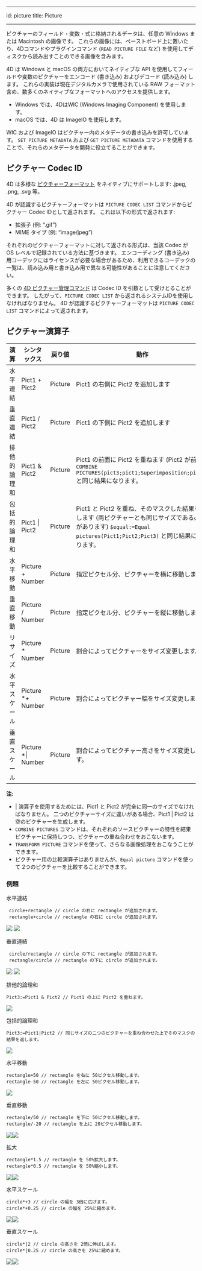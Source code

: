 - - -
id: picture title: Picture
- - -

ピクチャーのフィールド・変数・式に格納されるデータは、任意の Windows または Macintosh の画像です。 これらの画像には、ペーストボード上に置いたり、4Dコマンドやプラグインコマンド (`READ PICTURE FILE` など) を使用してディスクから読み出すことのできる画像を含みます。

4D は Windows と macOS の両方においてネイティブな API を使用してフィールドや変数のピクチャーをエンコード (書き込み) およびデコード (読み込み) します。 これらの実装は現在デジタルカメラで使用されている RAW フォーマット含め、数多くのネイティブなフォーマットへのアクセスを提供します。

*   Windows では、4DはWIC (Windows Imaging Component) を使用します。
*   macOS では、4D は ImageIO を使用します。

WIC および ImageIO はピクチャー内のメタデータの書き込みを許可しています。 `SET PICTURE METADATA` および `GET PICTURE METADATA` コマンドを使用することで、それらのメタデータを開発に役立てることができます。

## ピクチャー Codec ID

4D は多様な [ピクチャーフォーマット](FormEditor/pictures.md#native-formats-supported) をネイティブにサポートします: .jpeg, .png, .svg 等。

4D が認識するピクチャーフォーマットは `PICTURE CODEC LIST` コマンドからピクチャー Codec IDとして返されます。  これは以下の形式で返されます:

*   拡張子 (例: “.gif”)
*   MIME タイプ (例: “image/jpeg”)

それぞれのピクチャーフォーマットに対して返される形式は、当該 Codec が OS レベルで記録されている方法に基づきます。 エンコーディング (書き込み) 用コーデックにはライセンスが必要な場合があるため、利用できるコーデックの一覧は、読み込み用と書き込み用で異なる可能性があることに注意してください。

多くの [4D ピクチャー管理コマンド](https://doc.4d.com/4Dv18/4D/18/Pictures.201-4504337.ja.html) は Codec ID を引数として受けとることができます。 したがって、`PICTURE CODEC LIST` から返されるシステムIDを使用しなければなりません。 4D が認識するピクチャーフォーマットは `PICTURE CODEC LIST` コマンドによって返されます。



## ピクチャー演算子

| 演算     | シンタックス                 | 戻り値     | 動作                                                                                                                 |
| ------ | ---------------------- | ------- | ------------------------------------------------------------------------------------------------------------------ |
| 水平連結   | Pict1 + Pict2          | Picture | Pict1 の右側に Pict2 を追加します                                                                                            |
| 垂直連結   | Pict1 / Pict2          | Picture | Pict1 の下側に Pict2 を追加します                                                                                            |
| 排他的論理和 | Pict1 & Pict2          | Picture | Pict1 の前面に Pict2 を重ねます (Pict2 が前面) `COMBINE PICTURES(pict3;pict1;Superimposition;pict2)` と同じ結果になります。               |
| 包括的論理和 | Pict1 &#124; Pict2     | Picture | Pict1 と Pict2 を重ね、そのマスクした結果を返します (両ピクチャーとも同じサイズである必要があります) `$equal:=Equal pictures(Pict1;Pict2;Pict3)` と同じ結果になります。 |
| 水平移動   | Picture + Number       | Picture | 指定ピクセル分、ピクチャーを横に移動します。                                                                                             |
| 垂直移動   | Picture / Number       | Picture | 指定ピクセル分、ピクチャーを縦に移動します。                                                                                             |
| リサイズ   | Picture * Number       | Picture | 割合によってピクチャーをサイズ変更します。                                                                                              |
| 水平スケール | Picture *+ Number      | Picture | 割合によってピクチャー幅をサイズ変更します。                                                                                             |
| 垂直スケール | Picture *&#124; Number | Picture | 割合によってピクチャー高さをサイズ変更します。                                                                                            |

**注:**

- | 演算子を使用するためには、Pict1 と Pict2 が完全に同一のサイズでなければなりません。 二つのピクチャーサイズに違いがある場合、Pict1 | Pict2 は空のピクチャーを生成します。
- `COMBINE PICTURES` コマンドは、それぞれのソースピクチャーの特性を結果ピクチャーに保持しつつ、ピクチャーの重ね合わせをおこないます。
- `TRANSFORM PICTURE` コマンドを使って、さらなる画像処理をおこなうことができます。
- ピクチャー用の比較演算子はありませんが、`Equal picture` コマンドを使って 2つのピクチャーを比較することができます。


### 例題

水平連結
```4d
 circle+rectangle // circle の右に rectangle が追加されます。
 rectangle+circle // rectangle の右に circle が追加されます。
```
![](../assets/en/Concepts/concatHor.en.png) ![](../assets/en/Concepts/concatHor2.en.png)

垂直連結
```4d
 circle/rectangle // circle の下に rectangle が追加されます。
 rectangle/circle // rectangle の下に circle が追加されます。
```
![](../assets/en/Concepts/concatVer.en.png) ![](../assets/en/Concepts/concatVer2.en.png)

排他的論理和
```4d
Pict3:=Pict1 & Pict2 // Pict1 の上に Pict2 を重ねます。
```
![](../assets/en/Concepts/superimpoExc.fr.png)

包括的論理和
```4d
Pict3:=Pict1|Pict2 // 同じサイズの二つのピクチャーを重ね合わせた上でそのマスクの結果を返します。
```
![](../assets/en/Concepts/superimpoInc.fr.png)

水平移動
```4d
rectangle+50 // rectangle を右に 50ピクセル移動します。
rectangle-50 // rectangle を左に 50ピクセル移動します。
```
![](../assets/en/Concepts/hormove.en.png)

垂直移動

```4d
rectangle/50 // rectangle を下に 50ピクセル移動します。
rectangle/-20 // rectangle を上に 20ピクセル移動します。
```
![](../assets/en/Concepts/vertmove.en.png)![](../assets/en/Concepts/vertmove2.en.png)

拡大

```4d
rectangle*1.5 // rectangle を 50%拡大します。
rectangle*0.5 // rectangle を 50%縮小します。
```
![](../assets/en/Concepts/resize.en.png)![](../assets/en/Concepts/resisze2.en.png)

水平スケール

```4d
circle*+3 // circle の幅を 3倍に広げます。
circle*+0.25 // circle の幅を 25%に縮めます。
```

![](../assets/en/Concepts/Horscaling.en.png)![](../assets/en/Concepts/Horscaling2.en.png)

垂直スケール

```4d
circle*|2 // circle の高さを 2倍に伸ばします。
circle*|0.25 // circle の高さを 25%に縮めます。
```

![](../assets/en/Concepts/vertscaling.en.png)![](../assets/en/Concepts/veticalscaling2.en.png)
